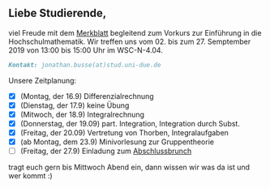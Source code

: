 ## Liebe Studierende,

viel Freude mit dem [Merkblatt](https://github.com/JonathanVorkurs/MathematikVorkurs2019/blob/master/MerkblattMathematikVorkurs2019.pdf) begleitend zum Vorkurs zur Einführung in die Hochschulmathematik. Wir treffen uns vom 02. bis zum 27. Semptember 2019 von 13:00 bis 15:00 Uhr im WSC-N-4.04.

```markdown
Kontakt: jonathan.busse(at)stud.uni-due.de
```
Unsere Zeitplanung:
- [x] (Montag, der 16.9) Differenzialrechnung
- [x] (Dienstag, der 17.9) keine Übung
- [x] (Mitwoch, der 18.9) Integralrechnung
- [x] (Donnerstag, der 19.09) part. Integration, Integration durch Subst.
- [x] (Freitag, der 20.09) Vertretung von Thorben, Integralaufgaben
- [x] (ab Montag, dem 23.9) Minivorlesung zur Gruppentheorie
- [ ] (Freitag, der 27.9) Einladung zum [Abschlussbrunch](https://docs.google.com/document/d/1-QTVqREvEDzfTiv3kafdl2W_9Vvn4XiDKiyrrpy7PJQ/edit)

tragt euch gern bis Mittwoch Abend ein, dann wissen wir was da ist und wer kommt :)
